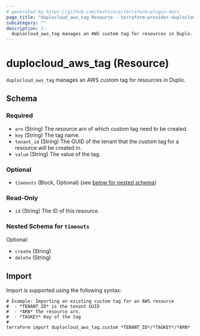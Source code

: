 ```yaml
---
# generated by https://github.com/hashicorp/terraform-plugin-docs
page_title: "duplocloud_aws_tag Resource - terraform-provider-duplocloud"
subcategory: ""
description: |-
  duplocloud_aws_tag manages an AWS custom tag for resources in Duplo.
---
```


# duplocloud_aws_tag (Resource)

`duplocloud_aws_tag` manages an AWS custom tag for resources in Duplo.



<!-- schema generated by tfplugindocs -->
## Schema

### Required

- `arn` (String) The resource arn of which custom tag need to be created.
- `key` (String) The tag name.
- `tenant_id` (String) The GUID of the tenant that the custom tag for a resource will be created in.
- `value` (String) The value of the tag.

### Optional

- `timeouts` (Block, Optional) (see [below for nested schema](#nestedblock--timeouts))

### Read-Only

- `id` (String) The ID of this resource.

<a id="nestedblock--timeouts"></a>
### Nested Schema for `timeouts`

Optional:

- `create` (String)
- `delete` (String)

## Import

Import is supported using the following syntax:

```shell
# Example: Importing an existing custom tag for an AWS resource
#  - *TENANT_ID* is the tenant GUID
#  - *ARN* The resource arn.
#  - *TAGKEY* Key of the tag
#
terraform import duplocloud_aws_tag.custom *TENANT_ID*/*TAGKEY*/*ARN*
```
